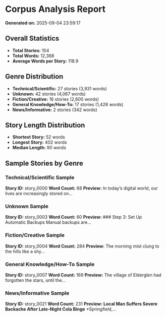 # Corpus Analysis Report

**Generated on:** 2025-09-04 23:59:17

## Overall Statistics

- **Total Stories:** 104
- **Total Words:** 12,368
- **Average Words per Story:** 118.9

## Genre Distribution

- **Technical/Scientific:** 27 stories (3,931 words)
- **Unknown:** 42 stories (4,067 words)
- **Fiction/Creative:** 16 stories (2,600 words)
- **General Knowledge/How-To:** 17 stories (1,428 words)
- **News/Informative:** 2 stories (342 words)

## Story Length Distribution

- **Shortest Story:** 52 words
- **Longest Story:** 402 words
- **Median Length:** 90 words

## Sample Stories by Genre

### Technical/Scientific Sample
**Story ID:** story_0000
**Word Count:** 68
**Preview:** In today’s digital world, our lives are increasingly stored on...

### Unknown Sample
**Story ID:** story_0003
**Word Count:** 60
**Preview:** ### Step 3: Set Up Automatic Backups Manual backups are...

### Fiction/Creative Sample
**Story ID:** story_0004
**Word Count:** 284
**Preview:** The morning mist clung to the hills like a shy...

### General Knowledge/How-To Sample
**Story ID:** story_0007
**Word Count:** 169
**Preview:** The village of Elderglen had forgotten the stars, until the...

### News/Informative Sample
**Story ID:** story_0021
**Word Count:** 231
**Preview:** **Local Man Suffers Severe Backache After Late-Night Cola Binge** *Springfield,...

